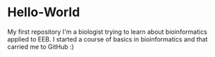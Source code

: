 # Hello-World
My first repository
I'm a biologist trying to learn about bioinformatics applied to EEB. I started a course of basics in bioinformatics and that carried me to GitHub :)
